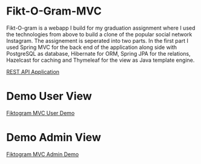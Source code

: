 # Fikt-O-Gram-MVC

Fikt-O-gram is a webapp I build for my graduation assignment where I used the technologies
from above to build a clone of the popular social network Instagram. The assignement
is seperated into two parts. In the first part I used Spring MVC for the back end of the
application along side with PostgreSQL as database, Hibernate for ORM, Spring JPA for the relations, Hazelcast for
caching and Thymeleaf for the view as Java template engine.

[REST API Application](https://github.com/Aleksandar123/Fikt-O-Gram-REST)

# Demo User View

[Fiktogram MVC User Demo](https://www.youtube.com/watch?v=9Yf51mQXbgo)

# Demo Admin View

[Fiktogram MVC Admin Demo](https://www.youtube.com/watch?v=YX1kfXUA13E)
